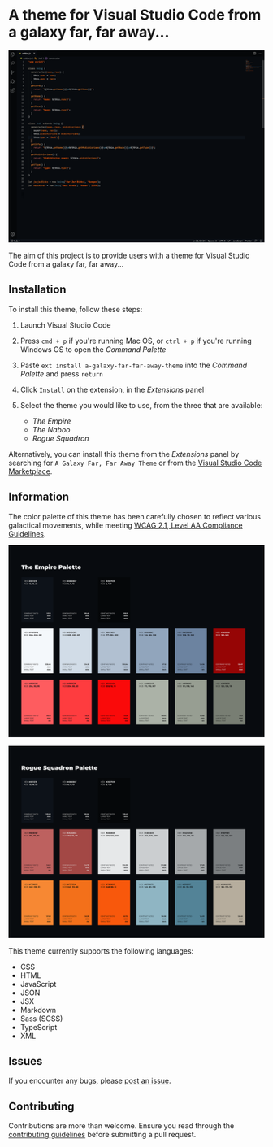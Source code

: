 # A theme for Visual Studio Code from a galaxy far, far away...

![Rogue Squadron Theme example](./images/rogue-squadron-theme.png)

The aim of this project is to provide users with a theme for Visual Studio Code from a galaxy far, far away...

## Installation

To install this theme, follow these steps:

1. Launch Visual Studio Code
2. Press `cmd + p` if you're running Mac OS, or `ctrl + p` if you're running Windows OS to open the _Command Palette_
3. Paste `ext install a-galaxy-far-far-away-theme` into the _Command Palette_ and press `return`
4. Click `Install` on the extension, in the _Extensions_ panel
5. Select the theme you would like to use, from the three that are available:

   - _The Empire_
   - _The Naboo_
   - _Rogue Squadron_

Alternatively, you can install this theme from the _Extensions_ panel by searching for
`A Galaxy Far, Far Away Theme` or from the [Visual Studio Code Marketplace](https://marketplace.visualstudio.com/items?itemName=DanMad.a-galaxy-far-far-away-theme).

## Information

The color palette of this theme has been carefully chosen to reflect various galactical movements, while meeting [WCAG 2.1, Level AA Compliance Guidelines](https://www.w3.org/TR/WCAG21/).

![The Empire palette](./images/the-empire-palette.png)

![Rogue Squadron palette](./images/rogue-squadron-palette.png)

This theme currently supports the following languages:

- CSS
- HTML
- JavaScript
- JSON
- JSX
- Markdown
- Sass (SCSS)
- TypeScript
- XML

## Issues

If you encounter any bugs, please [post an issue](https://github.com/DanMad/a-galaxy-far-far-away-theme/issues).

## Contributing

Contributions are more than welcome. Ensure you read through the [contributing guidelines](https://github.com/DanMad/a-galaxy-far-far-away-theme/blob/release/v1.0.0/CONTRIBUTING.md) before submitting a pull request.
